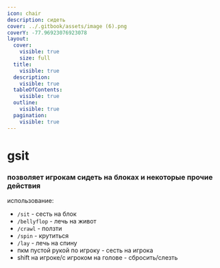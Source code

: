 ```yaml
---
icon: chair
description: сидеть
cover: ../.gitbook/assets/image (6).png
coverY: -77.96923076923078
layout:
  cover:
    visible: true
    size: full
  title:
    visible: true
  description:
    visible: true
  tableOfContents:
    visible: true
  outline:
    visible: true
  pagination:
    visible: true
---
```


# gsit

### позволяет игрокам сидеть на блоках и некоторые прочие действия

использование:

* `/sit` - сесть на блок
* `/bellyflop` - лечь на живот
* `/crawl` - ползти
* `/spin` - крутиться
* `/lay` - лечь на спину
* пкм пустой рукой по игроку - сесть на игрока
* shift на игроке/с игроком на голове - сбросить/слезть
